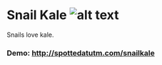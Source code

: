 # Snail Kale ![alt text](http://spottedatutm.com/snailkale/images/logo.svg "Snail Kale")
Snails love kale.


### Demo: <http://spottedatutm.com/snailkale>